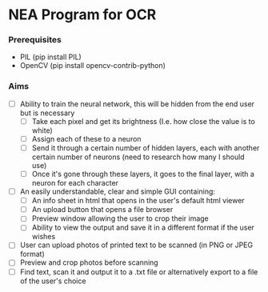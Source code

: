 # NEA Program for OCR
### Prerequisites ###
* PIL (pip install PIL)
* OpenCV (pip install opencv-contrib-python)

### Aims ###
- [ ] Ability to train the neural network, this will be hidden from the end user but is necessary 
    - [ ] Take each pixel and get its brightness (I.e. how close the value is to white) 
    - [ ] Assign each of these to a neuron 
    - [ ] Send it through a certain number of hidden layers, each with another certain number of neurons (need to research how many I should use) 
    - [ ] Once it's gone through these layers, it goes to the final layer, with a neuron for each character 
- [ ] An easily understandable, clear and simple GUI containing: 
    - [ ] An info sheet in html that opens in the user's default html viewer 
    - [ ] An upload button that opens a file browser 
    - [ ] Preview window allowing the user to crop their image 
    - [ ] Ability to view the output and save it in a different format if the user wishes 
- [ ] User can upload photos of printed text to be scanned (in PNG or JPEG format) 
- [ ] Preview and crop photos before scanning 
- [ ] Find text, scan it and output it to a .txt file or alternatively export to a file of the user's choice 